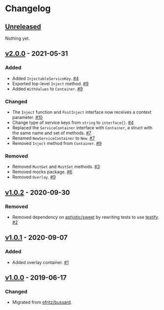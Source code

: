 # Changelog

## [Unreleased]

Nothing yet.

## [v2.0.0] - 2021-05-31

### Added

- Added `InjectableServiceKey`. [#4](https://github.com/go-nacelle/service/pull/4)
- Exported top-level `Inject` method. [#9](https://github.com/go-nacelle/service/pull/9)
- Added `WithValues` to `Container`. [#9](https://github.com/go-nacelle/service/pull/9)

### Changed

- The `Inject` function and `PostInject` interface now receives a context parameter. [#10](https://github.com/go-nacelle/service/pull/10)
- Change type of service keys from `string` to `interface{}`. [#4](https://github.com/go-nacelle/service/pull/4)
- Replaced the `ServiceContainer` interface with `Container`, a struct with the same name and set of methods. [#7](https://github.com/go-nacelle/service/pull/7)
- Renamed `NewServiceContainer` to `New`. [#7](https://github.com/go-nacelle/service/pull/7)
- Removed `Inject` method from `Container`. [#9](https://github.com/go-nacelle/service/pull/9)

### Removed

- Removed `MustGet` and `MustSet` methods. [#3](https://github.com/go-nacelle/service/pull/3)
- Removed mocks package. [#6](https://github.com/go-nacelle/service/pull/6)
- Removed `Overlay`. [#9](https://github.com/go-nacelle/service/pull/9)

## [v1.0.2] - 2020-09-30

### Removed

- Removed dependency on [aphistic/sweet](https://github.com/aphistic/sweet) by rewriting tests to use [testify](https://github.com/stretchr/testify). [#2](https://github.com/go-nacelle/service/pull/2)

## [v1.0.1] - 2020-09-07

### Added

- Added overlay container. [#1](https://github.com/go-nacelle/service/pull/1)

## [v1.0.0] - 2019-06-17

### Changed

- Migrated from [efritz/bussard](https://github.com/efritz/bussard).

[Unreleased]: https://github.com/go-nacelle/service/compare/v1.0.2...HEAD
[v1.0.0]: https://github.com/go-nacelle/service/releases/tag/v1.0.0
[v1.0.1]: https://github.com/go-nacelle/service/compare/v1.0.0...v1.0.1
[v1.0.2]: https://github.com/go-nacelle/service/compare/v1.0.1...v1.0.2
[v2.0.0]: https://github.com/go-nacelle/service/compare/v1.0.2...v2.0.0
